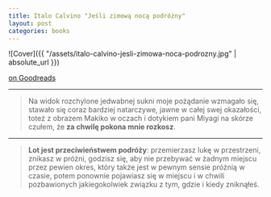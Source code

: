 ```yaml
---
title: Italo Calvino "Jeśli zimową nocą podróżny"
layout: post
categories: books
---
```

![Cover]({{ "/assets/italo-calvino-jesli-zimowa-noca-podrozny.jpg" | absolute_url }})

[on Goodreads](https://www.goodreads.com/book/show/374233.If_on_a_Winter_s_Night_a_Traveler)

---

> Na widok rozchylone jedwabnej sukni moje pożądanie wzmagało się, stawało się coraz bardziej natarczywe, jawne w całej swej okazałości, toteż z obrazem Makiko w oczach i dotykiem pani Miyagi na skórze czułem, że **za chwilę pokona mnie rozkosz**.

---

> **Lot jest przeciwieństwem podróży**: przemierzasz lukę w przestrzeni, znikasz w próżni, godzisz się, aby nie przebywać w żadnym miejscu przez pewien okres, który także jest w pewnym sensie próżnią w czasie, potem ponownie pojawiasz się w miejscu i w chwili pozbawionych jakiegokolwiek związku z tym, gdzie i kiedy zniknąłeś.
